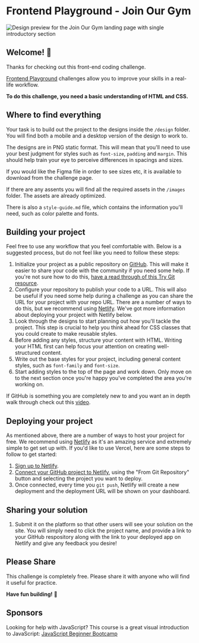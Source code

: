 # Frontend Playground - Join Our Gym

![Design preview for the Join Our Gym landing page with single introductory section](./design/desktopjpg)

## Welcome! 👋

Thanks for checking out this front-end coding challenge.

[Frontend Playground](https://www.frontendplayground.io) challenges allow you to improve your skills in a real-life workflow.

**To do this challenge, you need a basic understanding of HTML and CSS.**

## Where to find everything

Your task is to build out the project to the designs inside the `/design` folder. You will find both a mobile and a desktop version of the design to work to.

The designs are in PNG static format. This will mean that you'll need to use your best judgment for styles such as `font-size`, `padding` and `margin`. This should help train your eye to perceive differences in spacings and sizes.

If you would like the Figma file in order to see sizes etc, it is available to download from the challenge page.

If there are any assents you will find all the required assets in the `/images` folder. The assets are already optimized.

There is also a `style-guide.md` file, which contains the information you'll need, such as color palette and fonts.

## Building your project

Feel free to use any workflow that you feel comfortable with. Below is a suggested process, but do not feel like you need to follow these steps:

1. Initialize your project as a public repository on [GitHub](https://github.com/). This will make it easier to share your code with the community if you need some help. If you're not sure how to do this, [have a read through of this Try Git resource](https://try.github.io/).
2. Configure your repository to publish your code to a URL. This will also be useful if you need some help during a challenge as you can share the URL for your project with your repo URL. There are a number of ways to do this, but we recommend using [Netlify](https://www.netlify.com/). We've got more information about deploying your project with Netlify below.
3. Look through the designs to start planning out how you'll tackle the project. This step is crucial to help you think ahead for CSS classes that you could create to make reusable styles.
4. Before adding any styles, structure your content with HTML. Writing your HTML first can help focus your attention on creating well-structured content.
5. Write out the base styles for your project, including general content styles, such as `font-family` and `font-size`.
6. Start adding styles to the top of the page and work down. Only move on to the next section once you're happy you've completed the area you're working on.

If GitHub is something you are completely new to and you want an in depth walk through check out this [video](https://bit.ly/github-in-twenty).

## Deploying your project

As mentioned above, there are a number of ways to host your project for free. We recommend using [Netlify](https://www.netlify.com/) as it's an amazing service and extremely simple to get set up with. If you'd like to use Vercel, here are some steps to follow to get started:

1. [Sign up to Netlify](https://app.netlify.com/signup).
2. [Connect your GitHub project to Netlify](https://www.netlify.com/blog/2016/09/29/a-step-by-step-guide-deploying-on-netlify/), using the "From Git Repository" button and selecting the project you want to deploy.
3. Once connected, every time you `git push`, Netlify will create a new deployment and the deployment URL will be shown on your dashboard.

## Sharing your solution

1. Submit it on the platform so that other users will see your solution on the site. You will simply need to click the project name, and provide a link to your GitHub respository along with the link to your deployed app on Netlify and give any feedback you desire!

## Please Share

This challenge is completely free. Please share it with anyone who will find it useful for practice.

**Have fun building!** 🚀

## Sponsors

Looking for help with JavaScript? This course is a great visual introduction to JavaScript: [JavaScript Beginner Bootcamp](https://bit.ly/javascript-beginner-bootcamp)
